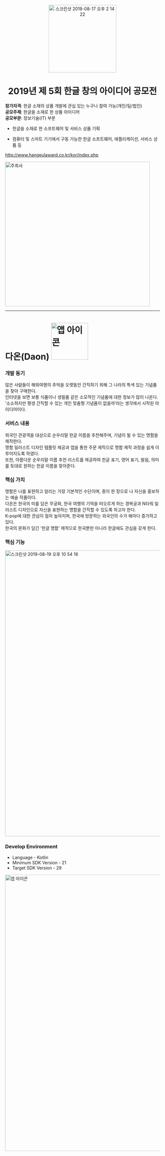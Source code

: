 <p align="center"><img width="220" alt="스크린샷 2019-08-17 오후 2 14 22" src="https://user-images.githubusercontent.com/38368820/63206961-9e7ea380-c0f9-11e9-8aeb-22a2b603e78d.png"></p>

<h1 align="center" font-weight: bold>
2019년 제 5회 한글 창의 아이디어 공모전</h1>

**참가자격**: 한글 소재의 상품 개발에 관심 있는 누구나 참여 가능(개인/팀/법인)<br/>
**공모주제**: 한글을 소재로 한 상품 아이디어<br/>
**공모부문**: 정보기술(IT) 부문
- 한글을 소재로 한 소프트웨어 및 서비스 상품 기획
* 컴퓨터 및 스마트 기기에서 구동 가능한 한글 소프트웨어, 애플리케이션, 서비스 상품 등

http://www.hangeulaward.co.kr/kor/index.php

<img width="471" alt="주최사" src="https://user-images.githubusercontent.com/38368820/63206994-1e0c7280-c0fa-11e9-967c-f779b6ab8d55.png">

-------------------

# 다온(Daon) <img width="120" alt="앱 아이콘" src="https://user-images.githubusercontent.com/38368820/63271214-9b8bda80-c2d4-11e9-9004-fb4d29f6770f.png">

### 개발 동기
많은 사람들이 해외여행의 추억을 오랫동안 간직하기 위해 그 나라의 특색 있는 기념품을 찾아 구매한다.<br/>
인터넷을 보면 보통 식품이나 생필품 같은 소모적인 기념품에 대한 정보가 많이 나온다.<br/> 
‘소소하지만 평생 간직할 수 있는 개인 맞춤형 기념품이 없을까’라는 생각에서 시작된 아이디어이다.

### 서비스 내용
외국인 관광객을 대상으로 순우리말 한글 이름을 추천해주며, 기념이 될 수 있는 명함을 제작한다.<br/>
명함 일러스트 디자인 템플릿 제공과 앱을 통한 주문 제작으로 명함 제작 과정을 쉽게 이루어지도록 하였다.<br/>
또한, 아름다운 순우리말 이름 추천 리스트를 제공하여 한글 표기, 영어 표기, 발음, 의미를 토대로 원하는 한글 이름을 찾아준다.

### 핵심 가치
명함은 나를 표현하고 알리는 가장 기본적인 수단이며, 종이 한 장으로 나 자신을 홍보하는 예술 작품이다.<br/>
다온은 한국의 미를 담은 무궁화, 한국 여행의 기억을 떠오르게 하는 경복궁과 N타워 일러스트 디자인으로 자신을 표현하는 명함을 간직할 수 있도록 하고자 한다.<br/>
K-pop에 대한 관심이 점차 높아지며, 한국에 방문하는 외국인의 수가 해마다 증가하고 있다.<br/>
한국의 문화가 담긴 ‘한글 명함’ 제작으로 한국뿐만 아니라 한글에도 관심을 갖게 한다.

### 핵심 기능

<img width="932" alt="스크린샷 2019-08-19 오후 10 54 16" src="https://user-images.githubusercontent.com/38368820/63271076-4ea80400-c2d4-11e9-9621-d3b0055348c0.png">

### Develop Environment

- Language - Kotlin
- Minimum SDK Version - 21
- Target SDK Version - 29

<img width="900" alt="앱 아이콘" src="https://user-images.githubusercontent.com/38368820/63270517-4602fe00-c2d3-11e9-91a0-19b80b3479c7.png">

